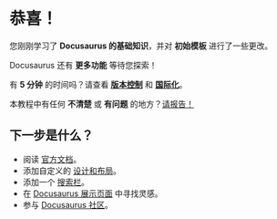 # 恭喜！

您刚刚学习了 **Docusaurus 的基础知识**，并对 **初始模板** 进行了一些更改。

Docusaurus 还有 **更多功能** 等待您探索！

有 **5 分钟** 的时间吗？请查看 **[版本控制](../tutorial-extras/manage-docs-versions.md)** 和 **[国际化](../tutorial-extras/translate-your-site.md)**。

本教程中有任何 **不清楚** 或 **有问题** 的地方？[请报告！](https://github.com/facebook/docusaurus/discussions/4610)

## 下一步是什么？

- 阅读 [官方文档](https://docusaurus.io/)。
- 添加自定义的 [设计和布局](https://docusaurus.io/docs/styling-layout)。
- 添加一个 [搜索栏](https://docusaurus.io/docs/search)。
- 在 [Docusaurus 展示页面](https://docusaurus.io/showcase) 中寻找灵感。
- 参与 [Docusaurus 社区](https://docusaurus.io/community/support)。